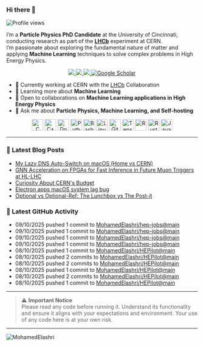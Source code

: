 ### Hi there 👋

<p align="left">
  <img src="https://komarev.com/ghpvc/?username=MohamedElashri&style=flat-square" alt="Profile views" />
</p>

I’m a **Particle Physics PhD Candidate** at the University of Cincinnati, conducting research as part of the **[LHCb](https://home.cern/science/experiments/lhcb)** experiment at CERN.  
I’m passionate about exploring the fundamental nature of matter and applying **Machine Learning** techniques to solve complex problems in High Energy Physics.



<p align="center">
  <a href="https://melashri.net/">
    <img src="https://img.shields.io/badge/Website-melashri.net-blue?logo=google-chrome&logoColor=white" />
  </a>
  <a href="https://linkedin.com/in/elashri">
    <img src="https://img.shields.io/badge/LinkedIn-elashri-blue?logo=linkedin&logoColor=white" />
  </a>
  <a href="https://keybase.io/melashri">
    <img src="https://img.shields.io/badge/Keybase-melashri-orange?logo=keybase&logoColor=white" />
  </a>
  <a href="https://scholar.google.com/citations?user=XtPg3SIAAAAJ&hl=en">
    <img src="https://img.shields.io/badge/Google%20Scholar-Mohamed Elashri-blue?logo=google-scholar" alt="Google Scholar"/>
  </a>

</p>



- 🔭 Currently working at CERN with the [LHCb](https://home.cern/science/experiments/lhcb) Collaboration  
- 🌱 Learning more about **Machine Learning**  
- 👯 Open to collaborations on **Machine Learning applications in High Energy Physics**  
- 💬 Ask me about **Particle Physics, Machine Learning, and Self-hosting**  




<div align="center">
  <img src="https://profilinator.rishav.dev/skills-assets/c-original.svg" alt="C" height="30" />
  <img src="https://profilinator.rishav.dev/skills-assets/cplusplus-original.svg" alt="C++" height="30" />
  <img src="https://profilinator.rishav.dev/skills-assets/docker-original-wordmark.svg" alt="Docker" height="30" />
  <img src="https://profilinator.rishav.dev/skills-assets/python-original.svg" alt="Python" height="30" />
  <img src="https://profilinator.rishav.dev/skills-assets/gnu_bash-icon.svg" alt="Bash" height="30" />
  <img src="https://profilinator.rishav.dev/skills-assets/linux-original.svg" alt="Linux" height="30" />
  <img src="https://profilinator.rishav.dev/skills-assets/git-scm-icon.svg" alt="Git" height="30" />
  <img src="https://profilinator.rishav.dev/skills-assets/tensorflow-icon.svg" alt="TensorFlow" height="30" />
  <img src="https://profilinator.rishav.dev/skills-assets/r.svg" alt="R" height="30" />
  <img src="https://profilinator.rishav.dev/skills-assets/rust-plain.svg" alt="Rust" height="30" />
  <img src="https://profilinator.rishav.dev/skills-assets/javascript-original.svg" alt="JavaScript" height="30" />
</div>

---

### 📌 Latest Blog Posts
<!-- BLOG-POST-LIST:START -->

- [My Lazy DNS Auto-Switch on macOS (Home vs CERN)](https://blog.melashri.net/micro/macos-dns-auto-switch-cern/)
- [GNN Acceleration on FPGAs for Fast Inference in Future Muon Triggers at HL-LHC](https://blog.melashri.net/links/gnn-fpga-hl-lhc/)
- [Curiosity About CERN's Budget](https://blog.melashri.net/posts/cern-budget-trends/)
- [Electron apps macOS system lag bug](https://blog.melashri.net/micro/electon-apps-bug/)
- [Optional vs Optional-Ref: The Lunchbox vs The Post-it](https://blog.melashri.net/micro/std-optional-vs-optional-ref/)

<!-- BLOG-POST-LIST:END -->

### 📌 Latest GitHub Activity
<!-- ACTIVITY:START -->
- 09/10/2025 pushed 1 commit to [MohamedElashri/hep-jobs@main](https://github.com/MohamedElashri/hep-jobs/compare/8e920d1c49bbf0611943f79c1dfa90eada8f2c3a...e5ed22821ff67ba3cfea5526a0c7d62a752106ad)
- 09/10/2025 pushed 1 commit to [MohamedElashri/hep-jobs@main](https://github.com/MohamedElashri/hep-jobs/compare/dc6816164293106a0904287748170808b569e63f...43efb19a552cf605c81e5fc5fe9350064d7d6669)
- 09/10/2025 pushed 1 commit to [MohamedElashri/hep-jobs@main](https://github.com/MohamedElashri/hep-jobs/compare/67f63333681d35945f7de937faea94e7a57a6864...dc6816164293106a0904287748170808b569e63f)
- 09/10/2025 pushed 1 commit to [MohamedElashri/hep-jobs@main](https://github.com/MohamedElashri/hep-jobs/compare/625f04af5c006a8394e51513ac1b5268a1173272...67f63333681d35945f7de937faea94e7a57a6864)
- 08/10/2025 pushed 1 commit to [MohamedElashri/HEPilot@main](https://github.com/MohamedElashri/HEPilot/compare/40c167417fc4ee755d4592127d0f89906a13e46a...cb9c1d551f7fb422e94e6d2861dcb0fe89af7c9e)
- 08/10/2025 pushed 2 commits to [MohamedElashri/HEPilot@main](https://github.com/MohamedElashri/HEPilot/compare/a488ddc1d9c5a852cc612ada837e623c878f231c...40c167417fc4ee755d4592127d0f89906a13e46a)
- 08/10/2025 pushed 2 commits to [MohamedElashri/HEPilot@main](https://github.com/MohamedElashri/HEPilot/compare/af7de79ef6b0b3a00835143c6963fb0fe763c1be...a488ddc1d9c5a852cc612ada837e623c878f231c)
- 08/10/2025 pushed 1 commit to [MohamedElashri/HEPilot@main](https://github.com/MohamedElashri/HEPilot/compare/e5bf3a8beaf686f8994a7ccdd495a3117ccc8ae0...af7de79ef6b0b3a00835143c6963fb0fe763c1be)
- 08/10/2025 pushed 2 commits to [MohamedElashri/HEPilot@main](https://github.com/MohamedElashri/HEPilot/compare/652adadd975087be331841e0dda0450d7dd1fd11...e5bf3a8beaf686f8994a7ccdd495a3117ccc8ae0)
- 08/10/2025 pushed 1 commit to [MohamedElashri/HEPilot@main](https://github.com/MohamedElashri/HEPilot/compare/af530c5d302fd4f29225ee61d2c6e104ed71b314...652adadd975087be331841e0dda0450d7dd1fd11)
<!-- ACTIVITY:END -->

---

> ⚠️ **Important Notice**  
> Please read any code before running it. Understand its functionality and ensure it aligns with your expectations and environment. Your use of any code here is at your own risk.

---

<p>
  <img align="left" src="https://github-readme-stats.vercel.app/api/top-langs/?username=MohamedElashri&layout=compact&hide=jupyter%20notebook,php,html,javascript,css,scss,nsis,less,mathematica&langs_count=8" alt="MohamedElashri" />
</p>
